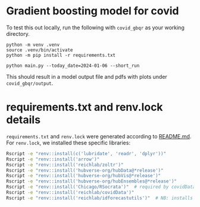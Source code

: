 # Gradient boosting model for covid

To test this out locally, run the following with `covid_gbqr` as your working directory.

```
python -m venv .venv
source .venv/bin/activate
python -m pip install -r requirements.txt

python main.py --today_date=2024-01-06 --short_run
```

This should result in a model output file and pdfs with plots under `covid_gbqr/output`.

# requirements.txt and renv.lock details

`requirements.txt` and `renv.lock` were generated according to [README.md](../README.md). For `renv.lock`, we installed these specific libraries:

```bash
Rscript -e "renv::install(c('lubridate', 'readr', 'dplyr'))"
Rscript -e "renv::install('arrow')"
Rscript -e "renv::install('reichlab/zoltr')"
Rscript -e "renv::install('hubverse-org/hubData@*release')"
Rscript -e "renv::install('hubverse-org/hubVis@*release')"
Rscript -e "renv::install('hubverse-org/hubEnsembles@*release')"
Rscript -e "renv::install('Chicago/RSocrata')"  # required by covidData, but CRAN install fails
Rscript -e "renv::install('reichlab/covidData')"
Rscript -e "renv::install('reichlab/idforecastutils')"  # NB: installs dev versions of above
```
